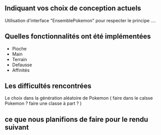 ## Indiquant vos choix de conception actuels
Utilisation d'interface "EnsemblePokemon" pour respecter le principe .... 

## Quelles fonctionnalités ont été implémentées 
- Pioche 
- Main
- Terrain
- Defausse
- Affinités

## Les difficultés rencontrées 
Le choix dans la génération aléatoire de Pokemon ( faire dans le calsse Pokemon ? faire une classe à part ? )


## ce que nous planifions de faire pour le rendu suivant